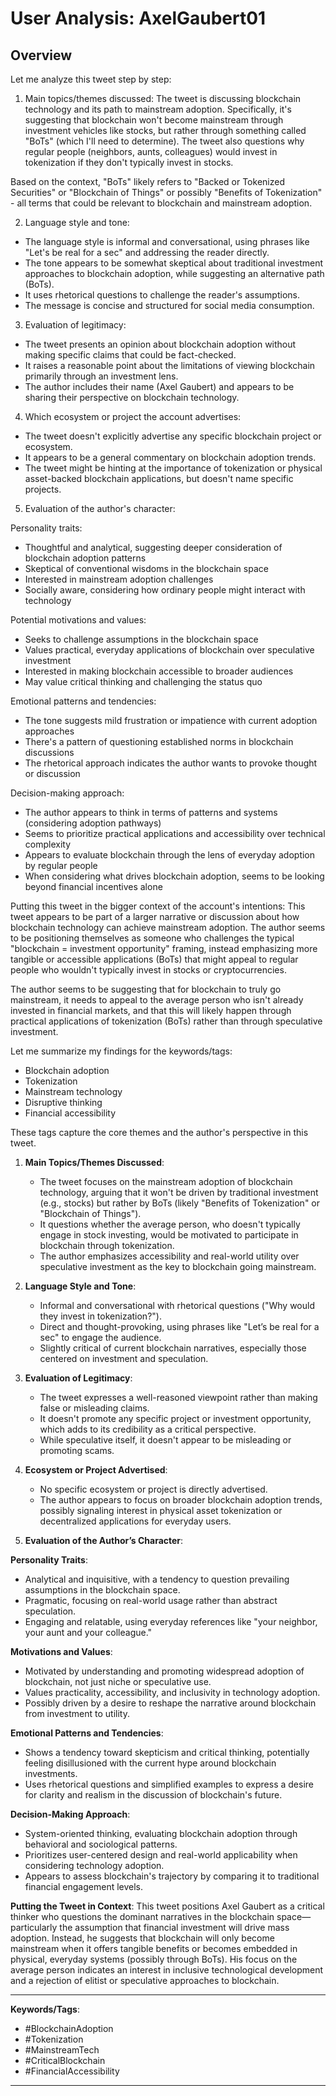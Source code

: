 # User Analysis: AxelGaubert01

## Overview

<think>
Let me analyze this tweet step by step:

1. Main topics/themes discussed:
The tweet is discussing blockchain technology and its path to mainstream adoption. Specifically, it's suggesting that blockchain won't become mainstream through investment vehicles like stocks, but rather through something called "BoTs" (which I'll need to determine). The tweet also questions why regular people (neighbors, aunts, colleagues) would invest in tokenization if they don't typically invest in stocks.

Based on the context, "BoTs" likely refers to "Backed or Tokenized Securities" or "Blockchain of Things" or possibly "Benefits of Tokenization" - all terms that could be relevant to blockchain and mainstream adoption.

2. Language style and tone:
- The language style is informal and conversational, using phrases like "Let's be real for a sec" and addressing the reader directly.
- The tone appears to be somewhat skeptical about traditional investment approaches to blockchain adoption, while suggesting an alternative path (BoTs).
- It uses rhetorical questions to challenge the reader's assumptions.
- The message is concise and structured for social media consumption.

3. Evaluation of legitimacy:
- The tweet presents an opinion about blockchain adoption without making specific claims that could be fact-checked.
- It raises a reasonable point about the limitations of viewing blockchain primarily through an investment lens.
- The author includes their name (Axel Gaubert) and appears to be sharing their perspective on blockchain technology.

4. Which ecosystem or project the account advertises:
- The tweet doesn't explicitly advertise any specific blockchain project or ecosystem.
- It appears to be a general commentary on blockchain adoption trends.
- The tweet might be hinting at the importance of tokenization or physical asset-backed blockchain applications, but doesn't name specific projects.

5. Evaluation of the author's character:

Personality traits:
- Thoughtful and analytical, suggesting deeper consideration of blockchain adoption patterns
- Skeptical of conventional wisdoms in the blockchain space
- Interested in mainstream adoption challenges
- Socially aware, considering how ordinary people might interact with technology

Potential motivations and values:
- Seeks to challenge assumptions in the blockchain space
- Values practical, everyday applications of blockchain over speculative investment
- Interested in making blockchain accessible to broader audiences
- May value critical thinking and challenging the status quo

Emotional patterns and tendencies:
- The tone suggests mild frustration or impatience with current adoption approaches
- There's a pattern of questioning established norms in blockchain discussions
- The rhetorical approach indicates the author wants to provoke thought or discussion

Decision-making approach:
- The author appears to think in terms of patterns and systems (considering adoption pathways)
- Seems to prioritize practical applications and accessibility over technical complexity
- Appears to evaluate blockchain through the lens of everyday adoption by regular people
- When considering what drives blockchain adoption, seems to be looking beyond financial incentives alone

Putting this tweet in the bigger context of the account's intentions:
This tweet appears to be part of a larger narrative or discussion about how blockchain technology can achieve mainstream adoption. The author seems to be positioning themselves as someone who challenges the typical "blockchain = investment opportunity" framing, instead emphasizing more tangible or accessible applications (BoTs) that might appeal to regular people who wouldn't typically invest in stocks or cryptocurrencies.

The author seems to be suggesting that for blockchain to truly go mainstream, it needs to appeal to the average person who isn't already invested in financial markets, and that this will likely happen through practical applications of tokenization (BoTs) rather than through speculative investment.

Let me summarize my findings for the keywords/tags:
- Blockchain adoption
- Tokenization
- Mainstream technology
- Disruptive thinking
- Financial accessibility

These tags capture the core themes and the author's perspective in this tweet.
</think>

1. **Main Topics/Themes Discussed**:
   - The tweet focuses on the mainstream adoption of blockchain technology, arguing that it won't be driven by traditional investment (e.g., stocks) but rather by BoTs (likely "Benefits of Tokenization" or "Blockchain of Things").
   - It questions whether the average person, who doesn't typically engage in stock investing, would be motivated to participate in blockchain through tokenization.
   - The author emphasizes accessibility and real-world utility over speculative investment as the key to blockchain going mainstream.

2. **Language Style and Tone**:
   - Informal and conversational with rhetorical questions ("Why would they invest in tokenization?").
   - Direct and thought-provoking, using phrases like "Let’s be real for a sec" to engage the audience.
   - Slightly critical of current blockchain narratives, especially those centered on investment and speculation.

3. **Evaluation of Legitimacy**:
   - The tweet expresses a well-reasoned viewpoint rather than making false or misleading claims.
   - It doesn't promote any specific project or investment opportunity, which adds to its credibility as a critical perspective.
   - While speculative itself, it doesn't appear to be misleading or promoting scams.

4. **Ecosystem or Project Advertised**:
   - No specific ecosystem or project is directly advertised.
   - The author appears to focus on broader blockchain adoption trends, possibly signaling interest in physical asset tokenization or decentralized applications for everyday users.

5. **Evaluation of the Author’s Character**:

**Personality Traits**:
   - Analytical and inquisitive, with a tendency to question prevailing assumptions in the blockchain space.
   - Pragmatic, focusing on real-world usage rather than abstract speculation.
   - Engaging and relatable, using everyday references like "your neighbor, your aunt and your colleague."

**Motivations and Values**:
   - Motivated by understanding and promoting widespread adoption of blockchain, not just niche or speculative use.
   - Values practicality, accessibility, and inclusivity in technology adoption.
   - Possibly driven by a desire to reshape the narrative around blockchain from investment to utility.

**Emotional Patterns and Tendencies**:
   - Shows a tendency toward skepticism and critical thinking, potentially feeling disillusioned with the current hype around blockchain investments.
   - Uses rhetorical questions and simplified examples to express a desire for clarity and realism in the discussion of blockchain's future.

**Decision-Making Approach**:
   - System-oriented thinking, evaluating blockchain adoption through behavioral and sociological patterns.
   - Prioritizes user-centered design and real-world applicability when considering technology adoption.
   - Appears to assess blockchain's trajectory by comparing it to traditional financial engagement levels.

**Putting the Tweet in Context**:
This tweet positions Axel Gaubert as a critical thinker who questions the dominant narratives in the blockchain space—particularly the assumption that financial investment will drive mass adoption. Instead, he suggests that blockchain will only become mainstream when it offers tangible benefits or becomes embedded in physical, everyday systems (possibly through BoTs). His focus on the average person indicates an interest in inclusive technological development and a rejection of elitist or speculative approaches to blockchain.

---

**Keywords/Tags**:  
- #BlockchainAdoption  
- #Tokenization  
- #MainstreamTech  
- #CriticalBlockchain  
- #FinancialAccessibility
---
